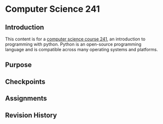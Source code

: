 # Computer Science 241

## Introduction

This content is for a [computer science course 241](https://content.byui.edu/file/856c5360-ff89-4409-a7ae-bca07f06f19c/1/overview/index.html), an introduction to programming with python. Python is an open-source programming language and is compatible
across many operating systems and platforms.

## Purpose

## Checkpoints

## Assignments

## Revision History

